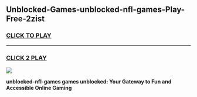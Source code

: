 
## Unblocked-Games-unblocked-nfl-games-Play-Free-2zist
<h3>
<a href="https://premium76.site?title=unblocked-nfl-games&ref=18A">CLICK TO PLAY</a></h3>
<hr>

<h3>
<a href="https://premium76.site?title=unblocked-nfl-games&ref=18A">CLICK 2 PLAY</a>
  
</h3>

<a href="https://premium76.site?title=unblocked-nfl-games&ref=18A"><img src="https://clearcache.store/games.png"></a>


**unblocked-nfl-games games unblocked: Your Gateway to Fun and Accessible Online Gaming**
